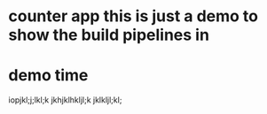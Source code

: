 # counter app this is just a demo to show the build pipelines in 
# demo time
iopjkl;j;lkl;k
jkhjklhkljl;k
jklkljl;kl;
